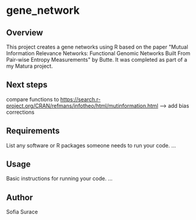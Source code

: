 # gene_network

## Overview
This project creates a gene networks using R based on the paper "Mutual Information Relevance Networks: Functional Genomic Networks Built From Pair-wise Entropy Measurements" by Butte. It was completed as part of a my Matura project.

## Next steps
compare functions to https://search.r-project.org/CRAN/refmans/infotheo/html/mutinformation.html
--> add bias corrections

## Requirements
List any software or R packages someone needs to run your code.
...

## Usage
Basic instructions for running your code.
...

## Author
Sofia Surace
